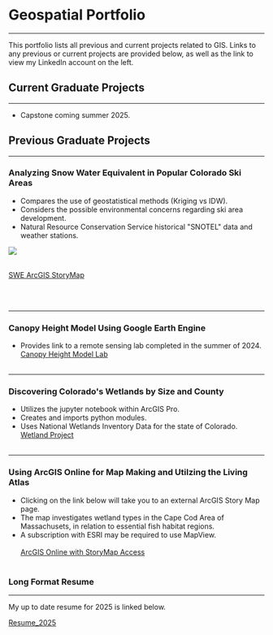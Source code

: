 # Geospatial Portfolio
---
This portfolio lists all previous and current projects related to GIS. 
Links to any previous or current projects are provided below, as well as the link to view my LinkedIn account on the left.  

## Current Graduate Projects
---
- Capstone coming summer 2025.

## Previous Graduate Projects 
---
### Analyzing Snow Water Equivalent in Popular Colorado Ski Areas
- Compares the use of geostatistical methods (Kriging vs IDW).
- Considers the possible environmental concerns regarding ski area development.
- Natural Resource Conservation Service historical "SNOTEL" data and weather stations.
<img src="https://github.com/Christineslord/Christines_Portfolio.github.io/blob/master/images/CO_Mountain1.JPG?raw=true"/>
<br><br>

[SWE ArcGIS StoryMap](https://arcg.is/1XuSya0)

<br><br>

---
### Canopy Height Model Using Google Earth Engine
- Provides link to a remote sensing lab completed in the summer of 2024.
[Canopy Height Model Lab](https://ee-christineslord1.projects.earthengine.app/view/canopy-height-model---lab-5b)
<br><br>
---
### Discovering Colorado's Wetlands by Size and County
- Utilizes the jupyter notebook within ArcGIS Pro.
- Creates and imports python modules.
- Uses National Wetlands Inventory Data for the state of Colorado. 
[Wetland Project](https://github.com/Christineslord/Christines_Portfolio.github.io/blob/master/pdf/Clord_FinalProject.pdf)
<br><br>
---
### Using ArcGIS Online for Map Making and Utilzing the Living Atlas
- Clicking on the link below will take you to an external ArcGIS Story Map page.
- The map investigates wetland types in the Cape Cod Area of Massachusets, in relation to essential fish habitat regions.
- A subscription with ESRI may be required to use MapView.
<br><br>
[ArcGIS Online with StoryMap Access](https://arcg.is/1j0mzK0)
<br><br>


### Long Format Resume
---
My up to date resume for 2025 is linked below.

[Resume_2025](https://github.com/Christineslord/Christines_Portfolio/blob/2704785a3a91a937363e076f7451190a3abff0a3/pdf/Clord_Resume2025_.pdf)




